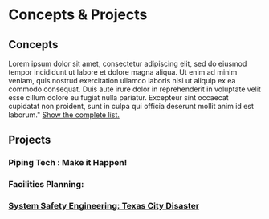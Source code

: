 # Concepts & Projects

## Concepts
Lorem ipsum dolor sit amet, consectetur adipiscing elit, sed do eiusmod tempor incididunt ut labore et dolore magna aliqua. Ut enim ad minim veniam, quis nostrud exercitation ullamco laboris nisi ut aliquip ex ea commodo consequat. Duis aute irure dolor in reprehenderit in voluptate velit esse cillum dolore eu fugiat nulla pariatur. Excepteur sint occaecat cupidatat non proident, sunt in culpa qui officia deserunt mollit anim id est laborum." [Show the complete list.](https://github.com/saitejavanamala/Portfolio/blob/master/PowerPoint/PowerPoint_Concepts_Detail)


## Projects

### Piping Tech : Make it Happen!


### Facilities Planning:


### [System Safety Engineering: Texas City Disaster](https://www.youtube.com/watch?v=PepCq_lEEDI&t=68s)


